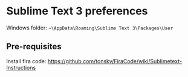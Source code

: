 # Sublime Text 3 preferences

Windows folder: `~\AppData\Roaming\Sublime Text 3\Packages\User`

## Pre-requisites

Install fira code: https://github.com/tonsky/FiraCode/wiki/Sublimetext-Instructions
